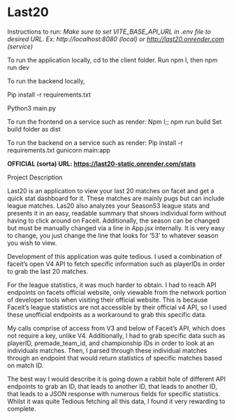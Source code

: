 # Last20
Instructions to run:
*Make sure to set VITE_BASE_API_URL in .env file to desired URL. Ex: http://localhost:8080 (local) or http://last20.onrender.com (service)*


To run the application locally, cd to the client folder. Run npm I, then npm run dev
 
To run the backend locally,

Pip install -r requirements.txt

Python3 main.py

To run the frontend on a service such as render:
Npm I;; npm run build
Set build folder as dist

To run the backend on a service such as render:
Pip install -r requirements.txt
gunicorn main:app



**OFFICIAL (sorta) URL: https://last20-static.onrender.com/stats**

Project Description

Last20 is an application to view your last 20 matches on facet and get a quick stat dashboard for it. These matches are mainly pugs but can include league matches. Las20 also analyzes your Season53 league stats and presents it in an easy, readable summary that shows individual form without having to click around on Faceit. Additionally, the season can be changed but must be manually changed via a line in App.jsx internally. It is very easy to change, you just change the line that looks for ’53’ to whatever season you wish to view.

Development of this application was quite tedious. I used a combination of faceit’s open V4 API to fetch specific information such as playerIDs in order to grab the last 20 matches.

For the league statistics, it was much harder to obtain. I had to reach API endpoints on facets official website, only viewable from the network portion of developer tools when visiting their official website. This is because Faceit’s league statistics are not accessible by their official v4 API, so I used these unofficial endpoints as a workaround to grab this specific data.

My calls comprise of access from V3 and below of Faceit’s API, which does not require a key, unlike V4. Additionally, I had to grab specific data such as playerID, premade_team_id, and championship IDs in order to look at an individuals matches. Then, I parsed through these individual matches through an endpoint that would return statistics of specific matches based on match ID. 

The best way I would describe it is going down a rabbit hole of different API endpoints to grab an ID, that leads to another ID, that leads to another ID, that leads to a JSON response with numerous fields for specific statistics. Whilst it was quite Tedious fetching all this data, I found it very rewarding to complete. 
